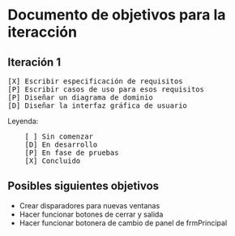 # Documento de objetivos para la iteracción
## Iteración 1
<pre>
[X] Escribir especificación de requisitos
[P] Escribir casos de uso para esos requisitos
[P] Diseñar un diagrama de dominio
[D] Diseñar la interfaz gráfica de usuario
</pre>
Leyenda:
<pre>
    [ ] Sin comenzar
    [D] En desarrollo
    [P] En fase de pruebas
    [X] Concluido
</pre>
## Posibles siguientes objetivos
<ul>
    <li>Crear disparadores para nuevas ventanas</li>
    <li>Hacer funcionar botones de cerrar y salida</li>
    <li>Hacer funcionar botonera de cambio de panel de frmPrincipal</li>
</ul>
